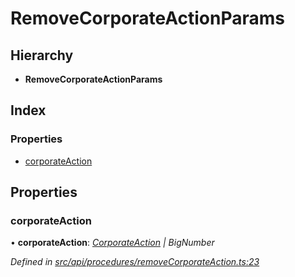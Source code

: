 # RemoveCorporateActionParams

## Hierarchy

* **RemoveCorporateActionParams**

## Index

### Properties

* [corporateAction](removecorporateactionparams.md#corporateaction)

## Properties

### corporateAction

• **corporateAction**: [_CorporateAction_](../classes/corporateaction.md) _\| BigNumber_

_Defined in_ [_src/api/procedures/removeCorporateAction.ts:23_](https://github.com/PolymathNetwork/polymesh-sdk/blob/56921667/src/api/procedures/removeCorporateAction.ts#L23)

